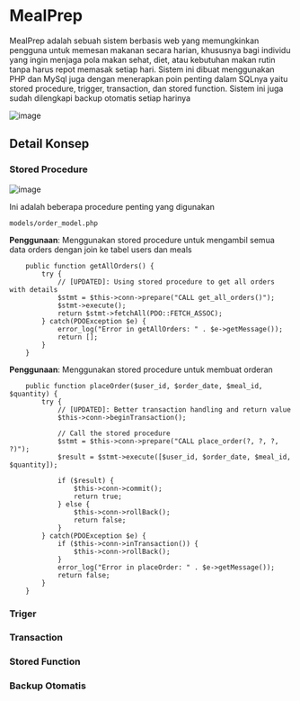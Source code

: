 # MealPrep #

MealPrep adalah sebuah sistem berbasis web yang memungkinkan pengguna untuk memesan makanan secara harian, khususnya bagi individu yang ingin menjaga pola makan sehat, diet, atau kebutuhan makan rutin tanpa harus repot memasak setiap hari. Sistem ini dibuat menggunakan PHP dan MySql juga dengan menerapkan poin penting dalam SQLnya yaitu stored procedure, trigger, transaction, dan stored function. Sistem ini juga sudah dilengkapi backup otomatis setiap harinya

![image](https://github.com/user-attachments/assets/6da284df-ee64-4e13-acd2-37b8aa091a3b)

## Detail Konsep ##

### Stored Procedure ###
![image](https://github.com/user-attachments/assets/9114c263-4e2f-4a4f-bf0c-e3a6242e17dc)

Ini adalah beberapa procedure penting yang digunakan

```models/order_model.php```

**Penggunaan**: Menggunakan stored procedure untuk mengambil semua data orders dengan join ke tabel users dan meals

```
    public function getAllOrders() {
        try {
            // [UPDATED]: Using stored procedure to get all orders with details
            $stmt = $this->conn->prepare("CALL get_all_orders()");
            $stmt->execute();
            return $stmt->fetchAll(PDO::FETCH_ASSOC);
        } catch(PDOException $e) {
            error_log("Error in getAllOrders: " . $e->getMessage());
            return [];
        }
    }
```
**Penggunaan**: Menggunakan stored procedure untuk membuat orderan

```
    public function placeOrder($user_id, $order_date, $meal_id, $quantity) {
        try {
            // [UPDATED]: Better transaction handling and return value
            $this->conn->beginTransaction();
            
            // Call the stored procedure
            $stmt = $this->conn->prepare("CALL place_order(?, ?, ?, ?)");
            $result = $stmt->execute([$user_id, $order_date, $meal_id, $quantity]);
            
            if ($result) {
                $this->conn->commit();
                return true;
            } else {
                $this->conn->rollBack();
                return false;
            }
        } catch(PDOException $e) {
            if ($this->conn->inTransaction()) {
                $this->conn->rollBack();
            }
            error_log("Error in placeOrder: " . $e->getMessage());
            return false;
        }
    }
```


### Triger ###


### Transaction ###


### Stored Function ###


### Backup Otomatis ###
